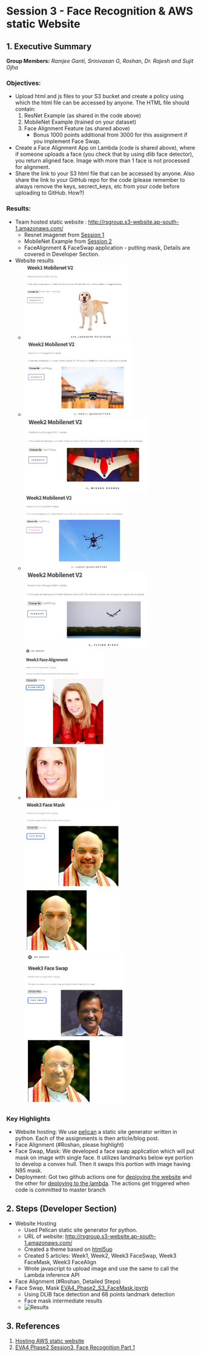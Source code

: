 # Session 3 - Face Recognition & AWS static Website


## 1. Executive Summary
**Group Members:** *Ramjee Ganti, Srinivasan G, Roshan, Dr. Rajesh and Sujit Ojha*

### **Objectives**:

- Upload html and js files to your S3 bucket and create a policy using which the html file can be accessed by anyone. The HTML file should contain:
    1. ResNet Example (as shared in the code above)
    2. MobileNet Example (trained on your dataset)
    3. Face Alignment Feature (as shared above)
        - Bonus 1000 points additional from 3000 for this assignment if you implement Face Swap.
- Create a Face Alignment App on Lambda (code is shared above), where if someone uploads a face (you check that by using dlib face detector), you return aligned face. Image with more than 1 face is not processed for alignment.
- Share the link to your S3 html file that can be accessed by anyone. Also share the link to your GitHub repo for the code (please remember to always remove the keys, secrect_keys, etc from your code before uploading to GitHub. How?)

### **Results**:
- Team hosted static website : http://rsgroup.s3-website.ap-south-1.amazonaws.com/
    - Resnet imagenet from [Session 1](https://github.com/EVA4-RS-Group/Phase2/tree/master/S1_aws_lambda_mobilenet_v2)
    - MobileNet Example from [Session 2](https://github.com/EVA4-RS-Group/Phase2/tree/master/S2_mobilenet_v2_custom_dataset)
    - FaceAlignment & FaceSwap application - putting mask, Details are covered in Developer Section.
- Website results
    - <img src="results/week1.png" alt="Week1" height="200"/>
    - <img src="results/week2_1.png" alt="Week2_1" height="200"/><img src="results/week2_2.png" alt="Week2_2" height="200"/>
    - <img src="results/week2_3.png" alt="Week2_3" height="200"/><img src="results/week2_4.png" alt="Week2_4" height="200"/>
    - <img src="results/week3_face_align.png" alt="Week 3 Face align" height="400"/><img src="results/week3_face_mask.png" alt="Face Mask" height="400"/><img src="results/week3_face_swap.png" alt="Face Swap" height="400"/>

### **Key Highlights**
- Website hosting: We use [pelican](https://blog.getpelican.com/) a static site generator written in python. Each of the assignments is then article/blog post.
- Face Alignment (#Roshan, please highlight)
- Face Swap, Mask: We developed a face swap application which will put mask on image with single face. It utilizes landmarks below eye portion to develop a convex hull. Then it swaps this portion with image having N95 mask.
- Deployment: Got two github actions one for [deploying the website](https://github.com/EVA4-RS-Group/Phase2/actions?query=workflow%3A%22Frontend+Deploy%22) and the other for [deploying to the lambda](https://github.com/gantir/eva4-2/actions?query=workflow%3A%22EVA4+Phase2+Week3%22). The actions get triggered when code is committed to master branch



## 2. Steps (Developer Section)
- Website Hosting
  - Used Pelican static site generator for python.
  - URL of website: http://rsgroup.s3-website.ap-south-1.amazonaws.com/
  - Created a theme based on [html5up](https://html5up.net/uploads/demos/phantom/)
  - Created 5 articles: Week1, Week2, Week3 FaceSwap, Week3 FaceMask, Week3 FaceAlign
  - Wrote javascript to upload image and use the same to call the Lambda inference API
- Face Alignment (#Roshan, Detailed Steps)
- Face Swap, Mask [EVA4_Phase2_S3_FaceMask.ipynb](EVA4_Phase2_S3_FaceMask.ipynb)
    - Using DLIB face detection and 68 points landmark detection
    - Face mask intermediate results
    - ![Results](results/week3_face_mask_intermediate.jpg)


## 3. References

1. [Hosting AWS static website](https://docs.aws.amazon.com/AmazonS3/latest/dev/HostingWebsiteOnS3Setup.html)
2. [EVA4 Phase2 Session3, Face Recognition Part 1](https://theschoolof.ai/)
